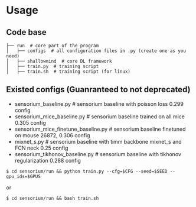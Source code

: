 # Usage

## Code base
```
├── run  # core part of the program
│   ├── configs  # all configuration files in .py (create one as you need) 
│   ├── shallowmind  # core DL framework 
│   ├── train.py  # training script 
│   ├── train.sh  # training script (for linux)
```

## Existed configs (Guanranteed to not deprecated)
* sensorium_baseline.py # sensorium baseline with poisson loss 0.299 config
* sensorium_mice_baseline.py # sensorium baseline trained on all mice 0.305 config
* sensorium_mice_finetune_baseline.py # sensorium baseline finetuned on mouse 26872, 0.306 config
* mixnet_s.py # sensorium baseline with timm backbone mixnet_s and FCN neck 0.25 config
* sensorium_tikhonov_baseline.py # sensorium baseline with tikhonov regularization 0.288 config

```angular2html
$ cd sensorium/run && python train.py --cfg=$CFG --seed=$SEED --gpu_ids=$GPUS
```
or

```
$ cd sensorium/run && bash train.sh
```